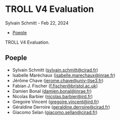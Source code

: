 # TROLL V4 Evaluation
Sylvain Schmitt -
Feb 22, 2024

- [Poeple](#poeple)

TROLL V4 Evaluation.

## Poeple

- Sylvain Schmitt (sylvain.schmitt@cirad.fr)
- Isabelle Maréchaux (isabelle.marechaux@inrae.fr)
- Jérôme Chave (jerome.chave@univ-tlse3.fr)
- Fabian J. Fischer (f.fischer@bristol.ac.uk)
- Damien Bonal (damien.bonal@inrae.fr)
- Nicolas Barbier (nicolas.barbier@ird.fr)
- Gregoire Vincent (gregoire.vincent@ird.fr)
- Géraldine Derroire (geraldine.derroire@cirad.fr)
- Giacomo Selan (giacomo.sellan@cirad.fr)
